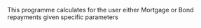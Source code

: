 This programme calculates for the user either Mortgage or Bond repayments given specific parameters
